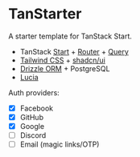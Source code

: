 # TanStarter

A starter template for TanStack Start.

- TanStack [Start](https://tanstack.com/start/latest) + [Router](https://tanstack.com/router/latest) + [Query](https://tanstack.com/query/latest)
- [Tailwind CSS](https://tailwindcss.com/) + [shadcn/ui](https://ui.shadcn.com/)
- [Drizzle ORM](https://orm.drizzle.team/) + PostgreSQL
- [Lucia](https://lucia-auth.com/)

Auth providers:

- [x] Facebook
- [x] GitHub
- [x] Google
- [ ] Discord
- [ ] Email (magic links/OTP)
